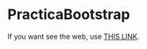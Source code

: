 # PracticaBootstrap

If you want see the web, use [THIS LINK](https://xosejx.github.io/PracticaBootstrap/).


